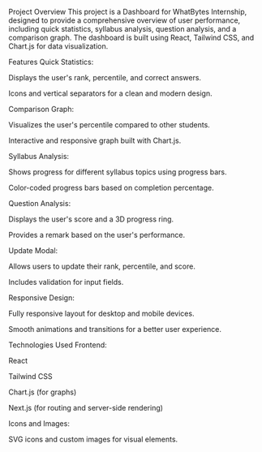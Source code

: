Project Overview
This project is a Dashboard for WhatBytes Internship, designed to provide a comprehensive overview of user performance, including quick statistics, syllabus analysis, question analysis, and a comparison graph. The dashboard is built using React, Tailwind CSS, and Chart.js for data visualization.

Features
Quick Statistics:

Displays the user's rank, percentile, and correct answers.

Icons and vertical separators for a clean and modern design.

Comparison Graph:

Visualizes the user's percentile compared to other students.

Interactive and responsive graph built with Chart.js.

Syllabus Analysis:

Shows progress for different syllabus topics using progress bars.

Color-coded progress bars based on completion percentage.

Question Analysis:

Displays the user's score and a 3D progress ring.

Provides a remark based on the user's performance.

Update Modal:

Allows users to update their rank, percentile, and score.

Includes validation for input fields.

Responsive Design:

Fully responsive layout for desktop and mobile devices.

Smooth animations and transitions for a better user experience.

Technologies Used
Frontend:

React

Tailwind CSS

Chart.js (for graphs)

Next.js (for routing and server-side rendering)

Icons and Images:

SVG icons and custom images for visual elements.
